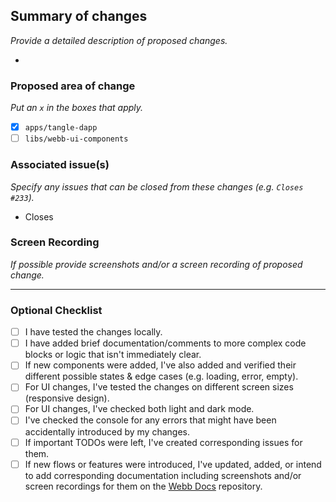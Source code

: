 ## Summary of changes

_Provide a detailed description of proposed changes._

-

### Proposed area of change

_Put an `x` in the boxes that apply._

- [x] `apps/tangle-dapp`
- [ ] `libs/webb-ui-components`

### Associated issue(s)

_Specify any issues that can be closed from these changes (e.g. `Closes #233`)._

- Closes

### Screen Recording

_If possible provide screenshots and/or a screen recording of proposed change._

---

### Optional Checklist

- [ ] I have tested the changes locally.
- [ ] I have added brief documentation/comments to more complex code blocks or logic that isn't immediately clear.
- [ ] If new components were added, I've also added and verified their different possible states & edge cases (e.g. loading, error, empty).
- [ ] For UI changes, I've tested the changes on different screen sizes (responsive design).
- [ ] For UI changes, I've checked both light and dark mode.
- [ ] I've checked the console for any errors that might have been accidentally introduced by my changes.
- [ ] If important TODOs were left, I've created corresponding issues for them.
- [ ] If new flows or features were introduced, I've updated, added, or intend to add corresponding documentation including screenshots and/or screen recordings for them on the [Webb Docs](https://github.com/tangle-network/webb-docs) repository.

